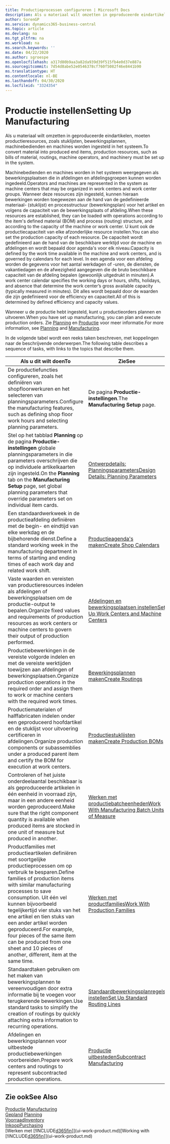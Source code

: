 ```yaml
---
title: Productieprocessen configureren | Microsoft Docs
description: Als u materiaal wilt omzetten in geproduceerde eindartikelen, moeten productieresources, zoals stuklijsten, bewerkingsplannen, machinebedienden en machines worden ingesteld in het systeem.
author: SorenGP
ms.service: dynamics365-business-central
ms.topic: article
ms.devlang: na
ms.tgt_pltfrm: na
ms.workload: na
ms.search.keywords: ''
ms.date: 04/22/2020
ms.author: sgroespe
ms.openlocfilehash: a317d80b9aa3a82da939d39f515fb4e0d37e887a
ms.sourcegitcommit: 7d54d8abe52e0546378cf760f5082f46e8441b90
ms.translationtype: HT
ms.contentlocale: nl-BE
ms.lasthandoff: 04/30/2020
ms.locfileid: "3324354"
---
```

# <a name="setting-up-manufacturing"></a><span data-ttu-id="d901e-103">Productie instellen</span><span class="sxs-lookup"><span data-stu-id="d901e-103">Setting Up Manufacturing</span></span>
<span data-ttu-id="d901e-104">Als u materiaal wilt omzetten in geproduceerde eindartikelen, moeten productieresources, zoals stuklijsten, bewerkingsplannen, machinebedienden en machines worden ingesteld in het systeem.</span><span class="sxs-lookup"><span data-stu-id="d901e-104">To convert material into produced end items, production resources, such as bills of material, routings, machine operators, and machinery must be set up in the system.</span></span>

<span data-ttu-id="d901e-105">Machinebedienden en machines worden in het systeem weergegeven als bewerkingsplaatsen die in afdelingen en afdelingsgroepen kunnen worden ingedeeld.</span><span class="sxs-lookup"><span data-stu-id="d901e-105">Operators and machines are represented in the system as machine centers that may be organized in work centers and work center groups.</span></span> <span data-ttu-id="d901e-106">Wanneer deze resources zijn ingesteld, kunnen hieraan bewerkingen worden toegewezen aan de hand van de gedefinieerde materiaal- (stuklijst) en processtructuur (bewerkingsplan) voor het artikel en volgens de capaciteit van de bewerkingsplaats of afdeling.</span><span class="sxs-lookup"><span data-stu-id="d901e-106">When these resources are established, they can be loaded with operations according to the item's defined material (BOM) and process (routing) structure, and according to the capacity of the machine or work center.</span></span> <span data-ttu-id="d901e-107">U kunt ook de productiecapaciteit van elke afzonderlijke resource instellen.</span><span class="sxs-lookup"><span data-stu-id="d901e-107">You can also set the production capacity of each resource.</span></span> <span data-ttu-id="d901e-108">De capaciteit wordt gedefinieerd aan de hand van de beschikbare werktijd voor de machine en afdelingen en wordt bepaald door agenda's voor elk niveau.</span><span class="sxs-lookup"><span data-stu-id="d901e-108">Capacity is defined by the work time available in the machine and work centers, and is governed by calendars for each level.</span></span> <span data-ttu-id="d901e-109">In een agenda voor een afdeling worden de gegevens voor het aantal werkdagen of -uren, de diensten, de vakantiedagen en de afwezigheid aangegeven die de bruto beschikbare capaciteit van de afdeling bepalen (gewoonlijk uitgedrukt in minuten).</span><span class="sxs-lookup"><span data-stu-id="d901e-109">A work center calendar specifies the working days or hours, shifts, holidays, and absence that determine the work center’s gross available capacity (typically measured in minutes).</span></span> <span data-ttu-id="d901e-110">Dit alles wordt bepaald door de waarden die zijn gedefinieerd voor de efficiency en capaciteit.</span><span class="sxs-lookup"><span data-stu-id="d901e-110">All of this is determined by defined efficiency and capacity values.</span></span>  

<span data-ttu-id="d901e-111">Wanneer u de productie hebt ingesteld, kunt u productieorders plannen en uitvoeren.</span><span class="sxs-lookup"><span data-stu-id="d901e-111">When you have set up manufacturing, you can plan and execute production orders.</span></span> <span data-ttu-id="d901e-112">Zie [Planning](production-planning.md) en [Productie](production-manage-manufacturing.md) voor meer informatie.</span><span class="sxs-lookup"><span data-stu-id="d901e-112">For more information, see [Planning](production-planning.md) and [Manufacturing](production-manage-manufacturing.md).</span></span>  



 <span data-ttu-id="d901e-113">In de volgende tabel wordt een reeks taken beschreven, met koppelingen naar de beschrijvende onderwerpen.</span><span class="sxs-lookup"><span data-stu-id="d901e-113">The following table describes a sequence of tasks, with links to the topics that describe them.</span></span>   

|<span data-ttu-id="d901e-114">**Als u dit wilt doen**</span><span class="sxs-lookup"><span data-stu-id="d901e-114">**To**</span></span>|<span data-ttu-id="d901e-115">**Zie**</span><span class="sxs-lookup"><span data-stu-id="d901e-115">**See**</span></span>|  
|------------|-------------|  
|<span data-ttu-id="d901e-116">De productiefuncties configureren, zoals het definiëren van shopfloorwerkuren en het selecteren van planningsparameters.</span><span class="sxs-lookup"><span data-stu-id="d901e-116">Configure the manufacturing features, such as defining shop floor work hours and selecting planning parameters.</span></span>|<span data-ttu-id="d901e-117">De pagina **Productie-instellingen**.</span><span class="sxs-lookup"><span data-stu-id="d901e-117">The **Manufacturing Setup** page.</span></span>|
|<span data-ttu-id="d901e-118">Stel op het tabblad **Planning** op de pagina **Productie-instellingen** globale planningsparameters in die parameters overschrijven die op individuele artikelkaarten zijn ingesteld.</span><span class="sxs-lookup"><span data-stu-id="d901e-118">On the **Planning** tab on the **Manufacturing Setup** page, set global planning parameters that override parameters set on individual item cards.</span></span>|[<span data-ttu-id="d901e-119">Ontwerpdetails: Planningsparameters</span><span class="sxs-lookup"><span data-stu-id="d901e-119">Design Details: Planning Parameters</span></span>](design-details-planning-parameters.md)|
|<span data-ttu-id="d901e-120">Een standaardwerkweek in de productieafdeling definiëren met de begin- en eindtijd van elke werkdag en de bijbehorende dienst.</span><span class="sxs-lookup"><span data-stu-id="d901e-120">Define a standard working week in the manufacturing department in terms of starting and ending times of each work day and related work shift.</span></span>|[<span data-ttu-id="d901e-121">Productieagenda's maken</span><span class="sxs-lookup"><span data-stu-id="d901e-121">Create Shop Calendars</span></span>](production-how-to-create-work-center-calendars.md)|  
|<span data-ttu-id="d901e-122">Vaste waarden en vereisten van productieresources indelen als afdelingen of bewerkingsplaatsen om de productie-output te bepalen.</span><span class="sxs-lookup"><span data-stu-id="d901e-122">Organize fixed values and requirements of production resources as work centers or machine centers to govern their output of production performed.</span></span>|[<span data-ttu-id="d901e-123">Afdelingen en bewerkingsplaatsen instellen</span><span class="sxs-lookup"><span data-stu-id="d901e-123">Set Up Work Centers and Machine Centers</span></span>](production-how-to-set-up-work-and-machine-centers.md)|
|<span data-ttu-id="d901e-124">Productiebewerkingen in de vereiste volgorde indelen en met de vereiste werktijden toewijzen aan afdelingen of bewerkingsplaatsen.</span><span class="sxs-lookup"><span data-stu-id="d901e-124">Organize production operations in the required order and assign them to work or machine centers with the required work times.</span></span>|[<span data-ttu-id="d901e-125">Bewerkingsplannen maken</span><span class="sxs-lookup"><span data-stu-id="d901e-125">Create Routings</span></span>](production-how-to-create-routings.md)|
|<span data-ttu-id="d901e-126">Productiematerialen of halffabricaten indelen onder een geproduceerd hoofdartikel en de stuklijst voor uitvoering certificeren in afdelingen.</span><span class="sxs-lookup"><span data-stu-id="d901e-126">Organize production components or subassemblies under a produced parent item and certify the BOM for execution at work centers.</span></span>|[<span data-ttu-id="d901e-127">Productiestuklijsten maken</span><span class="sxs-lookup"><span data-stu-id="d901e-127">Create Production BOMs</span></span>](production-how-to-create-production-boms.md)|
|<span data-ttu-id="d901e-128">Controleren of het juiste onderdeelaantal beschikbaar is als geproduceerde artikelen in één eenheid in voorraad zijn, maar in een andere eenheid worden geproduceerd.</span><span class="sxs-lookup"><span data-stu-id="d901e-128">Make sure that the right component quantity is available when produced items are stocked in one unit of measure but produced in another.</span></span>|[<span data-ttu-id="d901e-129">Werken met productiebatcheenheden</span><span class="sxs-lookup"><span data-stu-id="d901e-129">Work With Manufacturing Batch Units of Measure</span></span>](production-how-to-use-the-manufacturing-batch-unit-of-measure.md)|  
|<span data-ttu-id="d901e-130">Productfamilies met productieartikelen definiëren met soortgelijke productieprocessen om op verbruik te besparen.</span><span class="sxs-lookup"><span data-stu-id="d901e-130">Define families of production items with similar manufacturing processes to save consumption.</span></span> <span data-ttu-id="d901e-131">Uit één vel kunnen bijvoorbeeld tegelijkertijd vier stuks van het ene artikel en tien stuks van een ander artikel worden geproduceerd.</span><span class="sxs-lookup"><span data-stu-id="d901e-131">For example, four pieces of the same item can be produced from one sheet and 10 pieces of another, different, item at the same time.</span></span>|[<span data-ttu-id="d901e-132">Werken met productfamilies</span><span class="sxs-lookup"><span data-stu-id="d901e-132">Work With Production Families</span></span>](production-how-work-family.md)|
|<span data-ttu-id="d901e-133">Standaardtaken gebruiken om het maken van bewerkingsplannen te vereenvoudigen door extra informatie bij te voegen voor terugkerende bewerkingen.</span><span class="sxs-lookup"><span data-stu-id="d901e-133">Use standard tasks to simplify the creation of routings by quickly attaching extra information to recurring operations.</span></span>|[<span data-ttu-id="d901e-134">Standaardbewerkingsplanregels instellen</span><span class="sxs-lookup"><span data-stu-id="d901e-134">Set Up Standard Routing Lines</span></span>](production-how-set-up-standard-routing-lines.md)|  
|<span data-ttu-id="d901e-135">Afdelingen en bewerkingsplannen voor uitbestede productiebewerkingen voorbereiden.</span><span class="sxs-lookup"><span data-stu-id="d901e-135">Prepare work centers and routings to represent subcontracted production operations.</span></span>|[<span data-ttu-id="d901e-136">Productie uitbesteden</span><span class="sxs-lookup"><span data-stu-id="d901e-136">Subcontract Manufacturing</span></span>](production-how-to-subcontract-manufacturing.md)|  

## <a name="see-also"></a><span data-ttu-id="d901e-137">Zie ook</span><span class="sxs-lookup"><span data-stu-id="d901e-137">See Also</span></span>
<span data-ttu-id="d901e-138">[Productie](production-manage-manufacturing.md)  </span><span class="sxs-lookup"><span data-stu-id="d901e-138">[Manufacturing](production-manage-manufacturing.md)  </span></span>  
<span data-ttu-id="d901e-139">[Gepland](production-planning.md) </span><span class="sxs-lookup"><span data-stu-id="d901e-139">[Planning](production-planning.md) </span></span>  
[<span data-ttu-id="d901e-140">Voorraad</span><span class="sxs-lookup"><span data-stu-id="d901e-140">Inventory</span></span>](inventory-manage-inventory.md)  
[<span data-ttu-id="d901e-141">Inkoop</span><span class="sxs-lookup"><span data-stu-id="d901e-141">Purchasing</span></span>](purchasing-manage-purchasing.md)  
<span data-ttu-id="d901e-142">[Werken met [!INCLUDE[d365fin](includes/d365fin_md.md)]](ui-work-product.md)</span><span class="sxs-lookup"><span data-stu-id="d901e-142">[Working with [!INCLUDE[d365fin](includes/d365fin_md.md)]](ui-work-product.md)</span></span>
